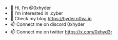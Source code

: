 - 👋 Hi, I’m @0xhyder
- 👀 I’m interested in .cyber
- 🌱 Check my blog https://hyder.n0va.in
- 📫 Connect me on discord 0xhyder
- 📫 Connect me on twitter https://x.com/0xhyd3r


<!---
dhinesh2022h/dhinesh2022h is a ✨ special ✨ repository because its `README.md` (this file) appears on your GitHub profile.
You can click the Preview link to take a look at your changes.
--->
